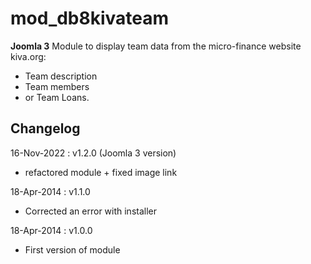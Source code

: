 # mod_db8kivateam

**Joomla 3** Module to display team data from the micro-finance website kiva.org: 
- Team description
- Team members
- or Team Loans.

## Changelog

16-Nov-2022 : v1.2.0 (Joomla 3 version)
- refactored module + fixed image link

18-Apr-2014 : v1.1.0
- Corrected an error with installer

18-Apr-2014 : v1.0.0
- First version of module
